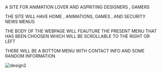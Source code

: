 <h> A SITE FOR ANIMATION LOVER AND ASPRITING DESIGNERS , GAMERS </h>

THE SITE WILL HAVE HOME , ANIMATIONS, GAMES , AND SECURITY NEWS MENUS

THE BODY OF THE WEBPAGE WILL FEAUTURE THE PRESENT MENU THAT HAS BEEN CHOOSEN WHICH WILL BE SCROLLABLE TO THE RIGHT OR LEFT

THERE WILL BE A BOTTOM MENU WITH CONTACT INFO AND SOME RANDOM INFORMATION

![design2](https://user-images.githubusercontent.com/77624934/192592002-462305a5-4265-4368-a42d-830bdf9dfb60.png)
